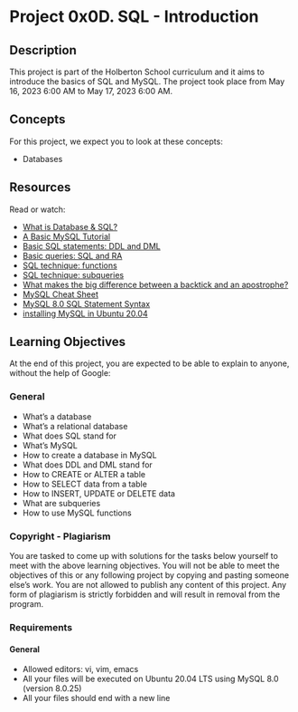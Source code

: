 # Project 0x0D. SQL - Introduction

## Description
This project is part of the Holberton School curriculum and it aims to introduce the basics of SQL and MySQL. The project took place from May 16, 2023 6:00 AM to May 17, 2023 6:00 AM.

## Concepts
For this project, we expect you to look at these concepts:

- Databases

## Resources
Read or watch:

- [What is Database & SQL?](https://www.youtube.com/watch?v=HXV3zeQKqGY)
- [A Basic MySQL Tutorial](https://www.digitalocean.com/community/tutorials/a-basic-mysql-tutorial)
- [Basic SQL statements: DDL and DML](https://www.sqlshack.com/basic-sql-statements-ddl-and-dml/)
- [Basic queries: SQL and RA](https://www.sqlshack.com/basic-queries-sql-and-ra/)
- [SQL technique: functions](https://www.sqlshack.com/sql-technique-functions/)
- [SQL technique: subqueries](https://www.sqlshack.com/sql-technique-subqueries/)
- [What makes the big difference between a backtick and an apostrophe?](https://stackoverflow.com/questions/29402361/what-makes-the-big-difference-between-a-backtick-and-an-apostrophe)
- [MySQL Cheat Sheet](https://devhints.io/mysql)
- [MySQL 8.0 SQL Statement Syntax](https://dev.mysql.com/doc/refman/8.0/en/sql-statements.html)
- [installing MySQL in Ubuntu 20.04](https://linuxhint.com/installing_mysql_ubuntu_20_04/)
  
## Learning Objectives
At the end of this project, you are expected to be able to explain to anyone, without the help of Google:

### General
- What’s a database
- What’s a relational database
- What does SQL stand for
- What’s MySQL
- How to create a database in MySQL
- What does DDL and DML stand for
- How to CREATE or ALTER a table
- How to SELECT data from a table
- How to INSERT, UPDATE or DELETE data
- What are subqueries
- How to use MySQL functions

### Copyright - Plagiarism
You are tasked to come up with solutions for the tasks below yourself to meet with the above learning objectives.
You will not be able to meet the objectives of this or any following project by copying and pasting someone else’s work.
You are not allowed to publish any content of this project.
Any form of plagiarism is strictly forbidden and will result in removal from the program.

### Requirements
#### General
- Allowed editors: vi, vim, emacs
- All your files will be executed on Ubuntu 20.04 LTS using MySQL 8.0 (version 8.0.25)
- All your files should end with a new line

